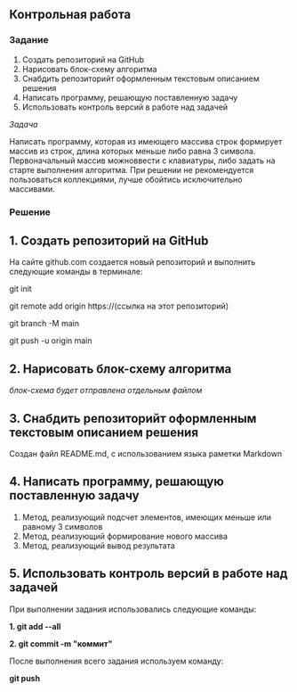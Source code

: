 ## Контрольная работа

### Задание

1. Создать репозиторий на GitHub
2. Нарисовать блок-схему алгоритма 
3. Снабдить репозиторийт оформленным текстовым описанием решения 
4. Написать программу, решающую поставленную задачу
5. Использовать контроль версий в работе над задачей

*Задача*

Написать программу, которая из имеющего массива строк формирует массив из строк, длина которых меньше либо равна 3 символа. Первоначальный массив можноввести с клавиатуры, либо задать на старте выполнения алгоритма. При решении не рекомендуется пользоваться коллекциями, лучше обойтись исключительно массивами.

### Решение

## 1. Создать репозиторий на GitHub

На сайте github.com создается новый репозиторий и выполнить следующие команды в терминале:

git init

git remote add origin https://(ссылка на этот репозиторий)

git branch -M main

git push -u origin main


## 2. Нарисовать блок-схему алгоритма 

*блок-схема будет отправлена отдельным файлом*

## 3. Снабдить репозиторийт оформленным текстовым описанием решения 

Создан файл README.md, с использованием языка раметки Markdown

## 4. Написать программу, решающую поставленную задачу

1. Метод, реализующий подсчет элементов, имеющих меньше или равному 3 символов
2. Метод, реализующий формирование нового массива
3. Метод, реализующий вывод результата

## 5. Использовать контроль версий в работе над задачей

При выполнении задания использовались следующие команды:

**1. git add --all**

**2. git commit -m "коммит"**

После выполнения всего задания используем команду:

**git push**


